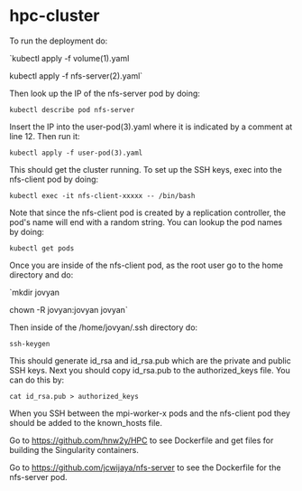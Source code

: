 # hpc-cluster
To run the deployment do:

`kubectl apply -f volume(1).yaml

kubectl apply -f nfs-server(2).yaml`

Then look up the IP of the nfs-server pod by doing:

`kubectl describe pod nfs-server`

Insert the IP into the user-pod(3).yaml where it is indicated by a comment at line 12.
Then run it:

`kubectl apply -f user-pod(3).yaml`

This should get the cluster running. To set up the SSH keys, exec into the nfs-client pod by doing:

`kubectl exec -it nfs-client-xxxxx -- /bin/bash`

Note that since the nfs-client pod is created by a replication controller, the pod's name will end with a random string.
You can lookup the pod names by doing:

`kubectl get pods`

Once you are inside of the nfs-client pod, as the root user go to the home directory and do:

`mkdir jovyan

chown -R jovyan:jovyan jovyan`

Then inside of the /home/jovyan/.ssh directory do:

`ssh-keygen`

This should generate id_rsa and id_rsa.pub which are the private and public SSH keys. 
Next you should copy id_rsa.pub to the authorized_keys file. You can do this by:

`cat id_rsa.pub > authorized_keys`

When you SSH between the mpi-worker-x pods and the nfs-client pod they should be added to the known_hosts file.

Go to https://github.com/hnw2y/HPC to see Dockerfile and get files for building the Singularity containers.

Go to https://github.com/jcwijaya/nfs-server to see the Dockerfile for the nfs-server pod.



